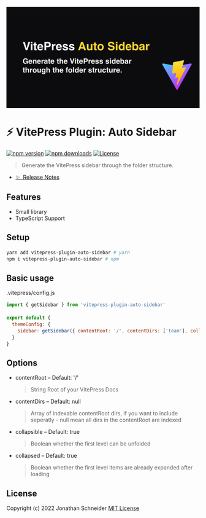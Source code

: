 ![VitePress Plugin: Auto Sidebar](./banner.jpg)

# :zap: VitePress Plugin: Auto Sidebar

[![npm version][npm-version-src]][npm-version-href]
[![npm downloads][npm-downloads-src]][npm-downloads-href]
[![License][license-src]][license-href]

> Generate the VitePress sidebar through the folder structure.

- [✨ &nbsp;Release Notes](https://github.com/JonathanSchndr/vitepress-plugin-auto-sidebar/releases)

## Features

- Small library
- TypeScript Support

## Setup

```sh
yarn add vitepress-plugin-auto-sidebar # yarn
npm i vitepress-plugin-auto-sidebar # npm
```

## Basic usage

.vitepress/config.js
```javascript
import { getSidebar } from 'vitepress-plugin-auto-sidebar'

export default {
  themeConfig: {
    sidebar: getSidebar({ contentRoot: '/', contentDirs: ['team'], collapsible: true, collapsed: true })
  }
}
```

## Options

* contentRoot – Default: '/'
  > String Root of your VitePress Docs
* contentDirs – Default: null
  > Array of indexable contentRoot dirs, if you want to include seperatly - null mean all dirs in the contentRoot are indexed
* collapsible – Default: true
  > Boolean whether the first level can be unfolded
* collapsed – Default: true
  > Boolean whether the first level items are already expanded after loading


## License

Copyright (c) 2022 Jonathan Schneider
[MIT License](./LICENSE)

<!-- Badges -->

[npm-version-src]: https://img.shields.io/npm/v/vitepress-plugin-auto-sidebar/latest.svg
[npm-version-href]: https://npmjs.com/package/vitepress-plugin-auto-sidebar
[npm-downloads-src]: https://img.shields.io/npm/dt/vitepress-plugin-auto-sidebar.svg
[npm-downloads-href]: https://npmjs.com/package/vitepress-plugin-auto-sidebar
[license-src]: https://img.shields.io/npm/l/vitepress-plugin-auto-sidebar.svg
[license-href]: https://npmjs.com/package/vitepress-plugin-auto-sidebar
